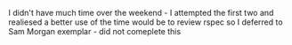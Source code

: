 I didn't have much time over the weekend - I attempted the first two and realiesed a better use of the time would be to review rspec so I deferred to Sam Morgan exemplar - did not comeplete this
